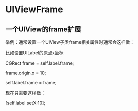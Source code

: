 UIViewFrame
===========

一个UIView的frame扩展
-----------

举例：通常设置一个UIView子类frame相关属性时通常会这样做：

  比如设置UILabel的原点x坐标
  
  CGRect frame = self.label.frame;
  
  frame.origin.x = 10;
  
  self.label.frame = frame;
  
  
现在只需要这样做：

 [self.label setX:10];
